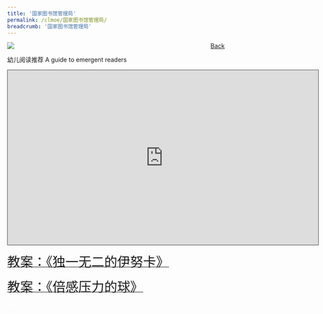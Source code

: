 ```yaml
---
title: '国家图书馆管理局'
permalink: /clmoe/国家图书馆管理局/
breadcrumb: '国家图书馆管理局'
---
```


<!-- Global site tag (gtag.js) - Google Ads: 726049306 -->
<script async src="https://www.googletagmanager.com/gtag/js?id=AW-726049306"></script>
<script>
  window.dataLayer = window.dataLayer || [];
  function gtag(){dataLayer.push(arguments);}
  gtag('js', new Date());

  gtag('config', 'AW-726049306');
</script>
<a href="/gallery/华文学习展示区-chinese-exhibitions-e/community-partners/" style="float:right;">Back</a>
 <img src="/images/MTLS2021-NLB_CL_Final.jpg"> <br/>

幼儿阅读推荐 A guide to emergent readers 
<iframe src="https://nlb.ap.panopto.com/Panopto/Pages/Embed.aspx?id=8d92dea2-1ed2-4d38-8fa9-ad4200d7fc78&autoplay=false&offerviewer=true&showtitle=true&showbrand=false&captions=false&interactivity=all" height="405" width="720" style="border: 1px solid #464646;" allowfullscreen allow="autoplay"></iframe><br/>

<a href=" https://drive.google.com/file/d/1gTzs3aFCl7TS-7rGUNfGYRAwwIeky6iA/view?usp=sharing " target="_blank"><span style="font-size: 30px;">教案：《独一无二的伊努卡》</span></a> <br/>

<a href=" https://drive.google.com/file/d/1VcPQkXsD0MDAlFUqnJ1hCkan3QHnzc_S/view?usp=sharing " target="_blank"><span style="font-size: 30px;">教案：《倍感压力的球》</span></a> <br/>

<div class="btntop"><a href="#top" style="text-decoration:none;"><span style="color:white"><b>Top</b></span></a></div>
